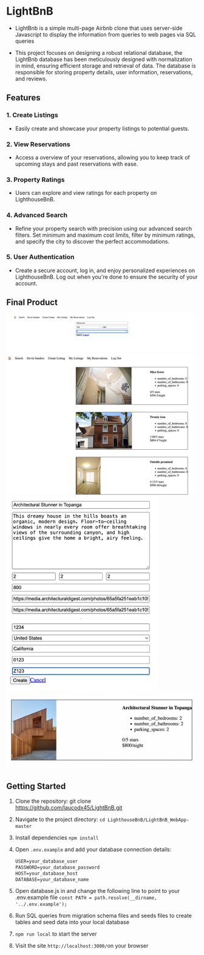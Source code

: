 # LightBnB
- LightBnb is a simple multi-page Airbnb clone that uses server-side Javascript to display the information from queries to web pages via SQL queries

- This project focuses on designing a robust relational database, the LightBnb database has been meticulously designed with normalization in mind, ensuring efficient storage and retrieval of data. The database is responsible for storing property details, user information, reservations, and reviews.

## Features

### 1. Create Listings
- Easily create and showcase your property listings to potential guests.


### 2. View Reservations
- Access a overview of your reservations, allowing you to keep track of upcoming stays and past reservations with ease.

### 3. Property Ratings
- Users can explore and view ratings for each property on LighthouseBnB.

### 4. Advanced Search
- Refine your property search with precision using our advanced search filters. Set minimum and maximum cost limits, filter by minimum ratings, and specify the city to discover the perfect accommodations.

### 5. User Authentication
- Create a secure account, log in, and enjoy personalized experiences on LighthouseBnB. Log out when you're done to ensure the security of your account.

## Final Product
![screenshot of the search bar](https://github.com/laucodx45/LightBnB/raw/master/img/searchbar.png)
![screenshot of the search result](https://github.com/laucodx45/LightBnB/raw/master/img/searchResult.png)
<img src="https://github.com/laucodx45/LightBnB/raw/master/img/createListing.png" alt="create listing screenshot" width="400" />
![screenshot of the new listing that user just created](https://github.com/laucodx45/LightBnB/raw/master/img/myListing.png)

## Getting Started
1. Clone the repository: git clone https://github.com/laucodx45/LightBnB.git
2. Navigate to the project directory: `cd LighthouseBnB/LightBnB_WebApp-master`
3. Install dependencies `npm install`
4. Open `.env.example` and add your database connection details:

   ```env
   USER=your_database_user
   PASSWORD=your_database_password
   HOST=your_database_host
   DATABASE=your_database_name
5. Open database.js in and change the following line to point to your .env.example file
```const PATH = path.resolve(__dirname, '../.env.example');```
6. Run SQL queries from migration schema files and seeds files to create tables and seed data into your local database
7. `npm run local` to start the server
8. Visit the site `http://localhost:3000/`on your browser
